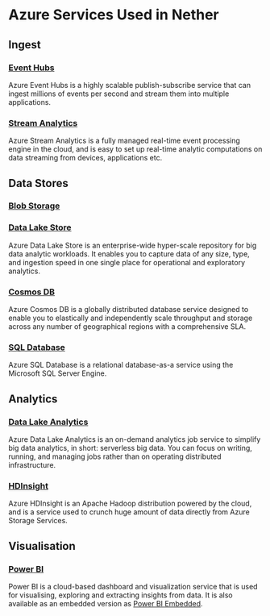 # Azure Services Used in Nether

## Ingest

### [Event Hubs](https://docs.microsoft.com/en-us/azure/event-hubs/event-hubs-what-is-event-hubs)

Azure Event Hubs is a highly scalable publish-subscribe service that can ingest millions of events per second and stream them into multiple applications.

### [Stream Analytics](https://docs.microsoft.com/en-us/azure/stream-analytics/stream-analytics-introduction)

Azure Stream Analytics is a fully managed real-time event processing engine in the cloud, and is easy to set up real-time analytic computations on data streaming from devices, applications etc.

## Data Stores

### [Blob Storage](https://docs.microsoft.com/en-us/azure/storage/)

### [Data Lake Store](https://docs.microsoft.com/en-us/azure/data-lake-store/data-lake-store-overview)

Azure Data Lake Store is an enterprise-wide hyper-scale repository for big data analytic workloads. It enables you to capture data of any size, type, and ingestion speed in one single place for operational and exploratory analytics.

### [Cosmos DB](https://docs.microsoft.com/en-us/azure/cosmos-db/)

Azure Cosmos DB is a globally distributed database service designed to enable you to elastically and independently scale throughput and storage across any number of geographical regions with a comprehensive SLA. 

### [SQL Database](https://docs.microsoft.com/en-us/azure/sql-database/)

Azure SQL Database is a relational database-as-a service using the Microsoft SQL Server Engine. 

## Analytics

### [Data Lake Analytics](https://docs.microsoft.com/en-us/azure/data-lake-analytics/data-lake-analytics-overview)

Azure Data Lake Analytics is an on-demand analytics job service to simplify big data analytics, in short: serverless big data. You can focus on writing, running, and managing jobs rather than on operating distributed infrastructure.

### [HDInsight](https://docs.microsoft.com/en-us/azure/hdinsight/hdinsight-hadoop-introduction)

Azure HDInsight is an Apache Hadoop distribution powered by the cloud, and is a service used to crunch huge amount of data directly from Azure Storage Services.

## Visualisation

### [Power BI](https://powerbi.microsoft.com/en-us/documentation/powerbi-landing-page/)

Power BI is a cloud-based dashboard and visualization service that is used for visualising, exploring and extracting insights from data. It is also available as an embedded version as [Power BI Embedded](https://docs.microsoft.com/en-us/azure/power-bi-embedded/power-bi-embedded-what-is-power-bi-embedded).